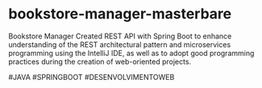 # bookstore-manager-masterbare
Bookstore Manager Created
REST API with Spring Boot to enhance understanding of the REST architectural pattern and microservices programming using the IntelliJ IDE, 
as well as to adopt good programming practices during the creation of web-oriented projects.

#JAVA #SPRINGBOOT #DESENVOLVIMENTOWEB
